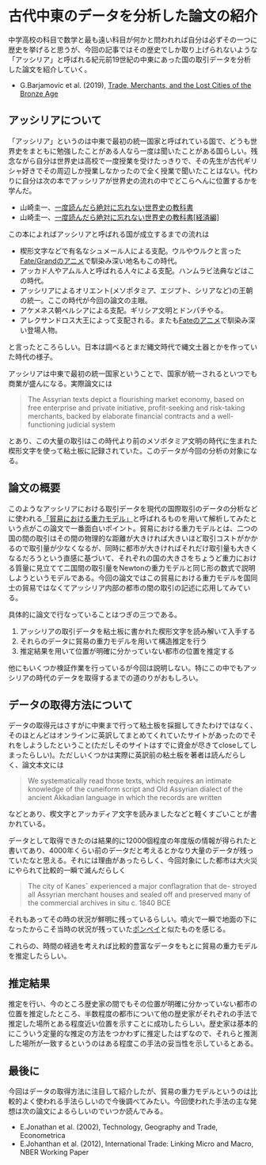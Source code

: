# 古代中東のデータを分析した論文の紹介

中学高校の科目で数学と最も遠い科目が何かと問われれば自分は必ずその一つに歴史を挙げると思うが、今回の記事ではその歴史でしか取り上げられないような「アッシリア」と呼ばれる紀元前19世紀の中東にあった国の取引データを分析した論文を紹介していく。

- G.Barjamovic et al. (2019), [Trade, Merchants, and the Lost Cities of the Bronze Age](https://academic.oup.com/qje/article/134/3/1455/5420484)

## アッシリアについて

「アッシリア」というのは中東で最初の統一国家と呼ばれている国で、どうも世界史をまともに勉強したことがある人なら一度は聞いたことがある国らしい。残念ながら自分は世界史は高校で一度授業を受けたっきりで、その先生が古代ギリシャ好きでその周辺しか授業しなかったので全く授業で聞いたことはない。代わりに自分は次の本でアッシリアが世界史の流れの中でどこらへんに位置するかを学んだ。

- 山崎圭一、[一度読んだら絶対に忘れない世界史の教科書](https://www.amazon.co.jp/dp/4797397128)
- 山崎圭一、[一度読んだら絶対に忘れない世界史の教科書\[経済編\]](https://www.amazon.co.jp/dp/481560617X)

この本によればアッシリアと呼ばれる国が成立するまでの流れは

- 楔形文字などで有名なシュメール人による支配。ウルやウルクと言った[Fate/Grandのアニメ](https://anime.fate-go.jp/ep7-tv/)で馴染み深い地名もこの時代。
- アッカド人やアムル人と呼ばれる人々による支配。ハンムラビ法典などはこの時代。
- アッシリアによるオリエント(メソポタミア、エジプト、シリアなど)の王朝の統一。ここの時代が今回の論文の主眼。
- アケメネス朝ペルシアによる支配。ギリシア文明とドンパチやる。
- アレクサンドロス大王によって支配される。またも[Fateのアニメ](https://www.fate-zero.jp/)で馴染み深い登場人物。

と言ったところらしい。日本は調べるとまだ縄文時代で縄文土器とかを作っていた時代の様子。

アッシリアは中東で最初の統一国家ということで、国家が統一されるといつでも商業が盛んになる。実際論文には
> The Assyrian texts depict a flourishing market economy, based on free enterprise and private initiative, profit-seeking and risk-taking merchants, backed by elaborate financial contracts and a well-functioning judicial system

とあり、この大量の取引はこの時代より前のメソポタミア文明の時代に生まれた楔形文字を使って粘土板に記録されていた。このデータが今回の分析の対象になる。

## 論文の概要

このようなアッシリアにおける取引データを現代の国際取引のデータの分析などに使われる[「貿易における重力モデル」](https://en.wikipedia.org/wiki/Gravity_model_of_trade)と呼ばれるものを用いて解析してみたという点がこの論文で一番面白いポイント。貿易における重力モデルとは、二つの国の間の取引はその間の物理的な距離が大きければ大きいほど取引コストがかかるので取引量が少なくなるが、同時に都市が大きければそれだけ取引量も大きくなるだろうという直感に基づいて、それぞれの国の大きさをちょうど重力における質量に見立てて二国間の取引量をNewtonの重力モデルと同じ形の数式で説明しようというモデルである。今回の論文ではこの貿易における重力モデルを国同士の貿易ではなくてアッシリア内部の都市の間の取引の記述に応用してみている。

具体的に論文で行なっていることはつぎの三つである。

1. アッシリアの取引データを粘土板に書かれた楔形文字を読み解いて入手する
1. それらのデータに貿易の重力モデルを用いて構造推定を行う
1. 推定結果を用いて位置が明確に分かっていない都市の位置を推定する

他にもいくつか検証作業を行っているが今回は説明しない。特にこの中でもアッシリアの時代のデータを取得するまでの道のりがおもしろい。

## データの取得方法について

データの取得元はさすがに中東まで行って粘土板を採掘してきたわけではなく、そのほとんどはオンラインに英訳してまとめてくれていたサイトがあったのでそれをしようしたということ(ただしそのサイトはすでに資金が尽きてcloseしてしまったらしい)。ただしいくつかは実際に英訳前の粘土板を著者は読んだらしく、論文本文には
> We systematically read those texts, which requires an intimate knowledge of the cuneiform script and Old Assyrian dialect of the ancient Akkadian language in which the records are written

などとあり、楔文字とアッカディア文字を読みましたなどと軽くすごいことが書かれている。

データとして取得できたのは結果的に12000個程度の年度版の情報が得られたと書いてあり、4000年くらい前のデータだと考えるとかなり大量のデータが残っていたなと思える。それには理由があったらしく、今回対象にした都市は大火災にやられて比較的一瞬で滅んだらしく
> The city of Kanesˇ experienced a major conflagration that de- stroyed all Assyrian merchant houses and sealed off and preserved many of the commercial archives in situ c. 1840 BCE

それもあってその時の状況が鮮明に残っているらしい。噴火で一瞬で地面の下になったからこそ当時の状況が残っていた[ポンペイ](https://en.wikipedia.org/wiki/Pompeii)と似たものを感じる。

これらの、時間の経過を考えれば比較的豊富なデータをもとに貿易の重力モデルを推定したらしい。

## 推定結果

推定を行い、今のところ歴史家の間でもその位置が明確に分かっていない都市の位置を推定したところ、半数程度の都市について他の歴史家がそれぞれの手法で推定した場所とある程度近い位置を示すことに成功したらしい。歴史家は基本的にこういう定量的な推定の方法をつかわずに推定したはずなので、それらと推測した場所が一致するというのはある程度この手法の妥当性を示しているとある。

## 最後に

今回はデータの取得方法に注目して紹介したが、貿易の重力モデルというのは比較的よく使われる手法らしいので今後調べてみたい。今回使われた手法の主な発想は次の論文によるらしいのでいつか読んでみる。

- E.Jonathan et al. (2002), Technology, Geography and Trade, Econometrica
- E.Johanthan et al. (2012), International Trade: Linking Micro and Macro, NBER Working Paper
